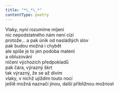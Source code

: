 ```yaml
---
title: "*\_*\_*"
contentType: poetry
---
```


<section>

Vlaky, nyní rozumíme míjení  
nic nepodstatného nám není cizí  
protože… a pak únik od nasládlých slov  
pak budou možná i chybět  
ale spíše je to jen podoba matení  
a obluzování  
ničení výchozích předpokladů  
pak čára, výrazný škrt  
tak výrazný, že se až divím  
vlaky, v nichž ujíždím touto nocí  
ještě možná naznačí jinou, další přibližnou možnost

</section>
